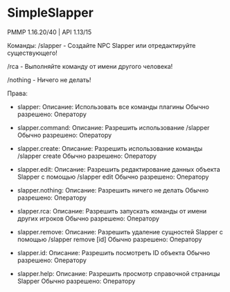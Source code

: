 # SimpleSlapper
PMMP 1.16.20/40 | API 1.13/15

Команды:
/slapper - Создайте NPC Slapper или отредактируйте существующего!

/rca - Выполняйте команду от имени другого человека!

/nothing - Ничего не делать!

Права:
- slapper:
Описание: Использовать все команды плагины
Обычно разрешено: Оператору

- slapper.command:
Описание: Разрешить использование /slapper
Обычно разрешено: Оператору

- slapper.create:
Описание: Разрешить использование команды /slapper create
Обычно разрешено: Оператору

- slapper.edit:
Описание: Разрешить редактирование данных объекта Slapper с помощью /slapper edit
Обычно разрешено: Оператору

- slapper.nothing:
Описание: Разрешить ничего не делать
Обычно разрешено: Оператору

- slapper.rca:
Описание: Разрешить запускать команды от имени других игроков
Обычно разрешено: Оператору

- slapper.remove:
Описание: Разрешить удаление сущностей Slapper с помощью /slapper remove [id]
Обычно разрешено: Оператору

- slapper.id:
Описание: Разрешить посмотреть ID объекта
Обычно разрешено: Оператору

- slapper.help:
Описание: Разрешить просмотр справочной страницы Slapper
Обычно разрешено: Оператору
